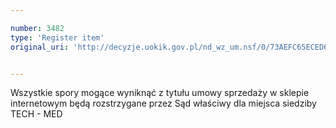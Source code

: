 ```yaml
---

number: 3482
type: 'Register item'
original_uri: 'http://decyzje.uokik.gov.pl/nd_wz_um.nsf/0/73AEFC65ECED63C9C1257A52002F45AA?OpenDocument'


---
```


Wszystkie spory mogące wyniknąć z tytułu umowy sprzedaży w sklepie internetowym będą rozstrzygane przez Sąd właściwy dla miejsca siedziby TECH - MED
